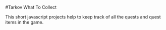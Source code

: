 #Tarkov What To Collect


This short javascript projects help to keep track of all the quests and quest items in the game.
